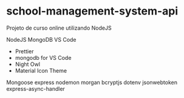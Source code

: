 # school-management-system-api
Projeto de curso online utilizando NodeJS

NodeJS
MongoDB
VS Code
 - Prettier
 - mongodb for VS Code
 - Night Owl
 - Material Icon Theme

Mongoose
express
nodemon
morgan
bcryptjs
dotenv
jsonwebtoken
express-async-handler